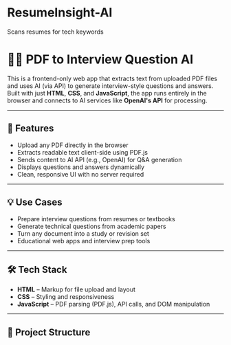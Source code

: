 # ResumeInsight-AI
Scans resumes for tech keywords
# 📄🤖 PDF to Interview Question AI 

This is a frontend-only web app that extracts text from uploaded PDF files and uses AI (via API) to generate interview-style questions and answers. Built with just **HTML**, **CSS**, and **JavaScript**, the app runs entirely in the browser and connects to AI services like **OpenAI's API** for processing.

---

## 🌟 Features

- Upload any PDF directly in the browser  
- Extracts readable text client-side using PDF.js  
- Sends content to AI API (e.g., OpenAI) for Q&A generation  
- Displays questions and answers dynamically  
- Clean, responsive UI with no server required

---

## 💡 Use Cases

- Prepare interview questions from resumes or textbooks  
- Generate technical questions from academic papers  
- Turn any document into a study or revision set  
- Educational web apps and interview prep tools

---

## 🛠 Tech Stack

- **HTML** – Markup for file upload and layout  
- **CSS** – Styling and responsiveness  
- **JavaScript** – PDF parsing (PDF.js), API calls, and DOM manipulation  

---

## 📂 Project Structure


